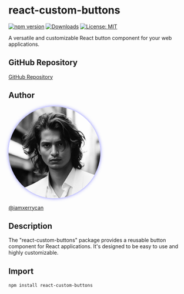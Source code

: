# react-custom-buttons

[![npm version](https://badge.fury.io/js/react-custom-buttons.svg)](https://badge.fury.io/js/react-custom-buttons)
[![Downloads](https://img.shields.io/npm/dt/react-npm-button.svg)](https://www.npmjs.com/package/react-npm-button)
[![License: MIT](https://img.shields.io/badge/License-MIT-blue.svg)](https://opensource.org/licenses/MIT)


A versatile and customizable React button component for your web applications.

## GitHub Repository

[GitHub Repository](https://github.com/iamxerrycan/NPMpackage/react-custom-buttons)

## Author

<img src="https://github.com/iamxerrycan/NPMpackage/blob/main/ColourEye/sample.jpg" alt="Sample Image" width="250" height="250" style="border-radius: 50%; box-shadow: 0 0 10px rgba(0, 0, 255, 0.5);">

[@iamxerrycan](https://github.com/iamxerrycan)

## Description

The "react-custom-buttons" package provides a reusable button component for React applications. It's designed to be easy to use and highly customizable.

## Import

```bash
npm install react-custom-buttons

